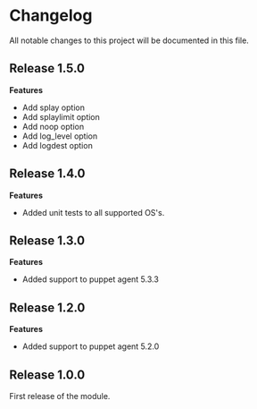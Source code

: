 # Changelog

All notable changes to this project will be documented in this file.

## Release 1.5.0

**Features**

- Add splay option
- Add splaylimit option
- Add noop option
- Add log_level option
- Add logdest option

## Release 1.4.0

**Features**

- Added unit tests to all supported OS's.

## Release 1.3.0

**Features**

- Added support to puppet agent 5.3.3

## Release 1.2.0

**Features**

- Added support to puppet agent 5.2.0

## Release 1.0.0

First release of the module.
